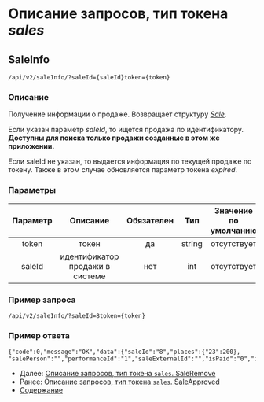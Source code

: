 Описание запросов, тип токена _sales_
=====================================
SaleInfo
--------

`/api/v2/saleInfo/?saleId={saleId}token={token}` 

### Описание
Получение информации о продаже. Возвращает структуру _[Sale](../replies/sale)_.
 
Если указан параметр _saleId_, то ищется продажа по идентификатору. 
**Доступны для поиска только продажи созданные в этом же приложении.**

Если saleId не указан, то выдается информация по текущей продаже по токену. 
Также в этом случае обновляется параметр токена _expired_.

### Параметры

| Параметр |             Описание            | Обязателен |   Тип  | Значение по умолчанию |
|:--------:|:-------------------------------:|:----------:|:------:|:---------------------:|
|   token  |              токен              |     да     | string |      отсутствует      |
|  saleId  | идентификатор продажи в системе |     нет    |   int  |      отсутствует      |

### Пример запроса
`/api/v2/saleInfo/?saleId=8token={token}`

### Пример ответа

```
{"code":0,"message":"OK","data":{"saleId":"8","places":{"23":200},
"salePerson":"","performanceId":"1","saleExternalId":"","isPaid":"0","isPrinted":"0","orderId":null}}  
```

* Далее: [Описание запросов, тип токена `sales`. SaleRemove](saleRemove)
* Ранее: [Описание запросов, тип токена `sales`. SaleApproved](saleApproved)
* [Содержание](../index)